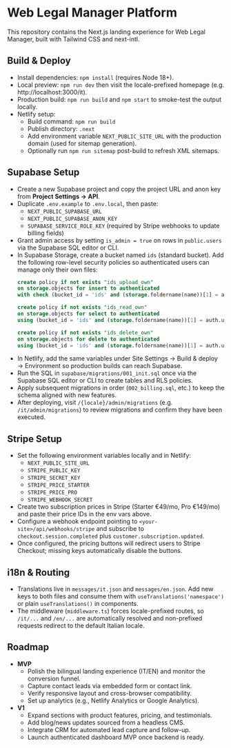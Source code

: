 # Web Legal Manager Platform

This repository contains the Next.js landing experience for Web Legal Manager, built with Tailwind CSS and next-intl.

## Build & Deploy

- Install dependencies: `npm install` (requires Node 18+).
- Local preview: `npm run dev` then visit the locale-prefixed homepage (e.g. http://localhost:3000/it).
- Production build: `npm run build` and `npm start` to smoke-test the output locally.
- Netlify setup:
  - Build command: `npm run build`
  - Publish directory: `.next`
  - Add environment variable `NEXT_PUBLIC_SITE_URL` with the production domain (used for sitemap generation).
  - Optionally run `npm run sitemap` post-build to refresh XML sitemaps.

## Supabase Setup

- Create a new Supabase project and copy the project URL and anon key from **Project Settings → API**.
- Duplicate `.env.example` to `.env.local`, then paste:
  - `NEXT_PUBLIC_SUPABASE_URL`
  - `NEXT_PUBLIC_SUPABASE_ANON_KEY`
  - `SUPABASE_SERVICE_ROLE_KEY` (required by Stripe webhooks to update billing fields)
- Grant admin access by setting `is_admin = true` on rows in `public.users` via the Supabase SQL editor or CLI.
- In Supabase Storage, create a bucket named `ids` (standard bucket). Add the following row-level security policies so authenticated users can manage only their own files:
  ```sql
  create policy if not exists "ids_upload_own"
  on storage.objects for insert to authenticated
  with check (bucket_id = 'ids' and (storage.foldername(name))[1] = auth.uid()::text);

  create policy if not exists "ids_read_own"
  on storage.objects for select to authenticated
  using (bucket_id = 'ids' and (storage.foldername(name))[1] = auth.uid()::text);

  create policy if not exists "ids_delete_own"
  on storage.objects for delete to authenticated
  using (bucket_id = 'ids' and (storage.foldername(name))[1] = auth.uid()::text);
  ```
- In Netlify, add the same variables under Site Settings → Build & deploy → Environment so production builds can reach Supabase.
- Run the SQL in `supabase/migrations/001_init.sql` once via the Supabase SQL editor or CLI to create tables and RLS policies.
- Apply subsequent migrations in order (`002_billing.sql`, etc.) to keep the schema aligned with new features.
- After deploying, visit `/{locale}/admin/migrations` (e.g. `/it/admin/migrations`) to review migrations and confirm they have been executed.

## Stripe Setup

- Set the following environment variables locally and in Netlify:
  - `NEXT_PUBLIC_SITE_URL`
  - `STRIPE_PUBLIC_KEY`
  - `STRIPE_SECRET_KEY`
  - `STRIPE_PRICE_STARTER`
  - `STRIPE_PRICE_PRO`
  - `STRIPE_WEBHOOK_SECRET`
- Create two subscription prices in Stripe (Starter €49/mo, Pro €149/mo) and paste their price IDs in the env vars above.
- Configure a webhook endpoint pointing to `<your-site>/api/webhooks/stripe` and subscribe to `checkout.session.completed` plus `customer.subscription.updated`.
- Once configured, the pricing buttons will redirect users to Stripe Checkout; missing keys automatically disable the buttons.

## i18n & Routing

- Translations live in `messages/it.json` and `messages/en.json`. Add new keys to both files and consume them with `useTranslations('namespace')` or plain `useTranslations()` in components.
- The middleware (`middleware.ts`) forces locale-prefixed routes, so `/it/...` and `/en/...` are automatically resolved and non-prefixed requests redirect to the default Italian locale.

## Roadmap

- **MVP**
  - Polish the bilingual landing experience (IT/EN) and monitor the conversion funnel.
  - Capture contact leads via embedded form or contact link.
  - Verify responsive layout and cross-browser compatibility.
  - Set up analytics (e.g., Netlify Analytics or Google Analytics).
- **V1**
  - Expand sections with product features, pricing, and testimonials.
  - Add blog/news updates sourced from a headless CMS.
  - Integrate CRM for automated lead capture and follow-up.
  - Launch authenticated dashboard MVP once backend is ready.
